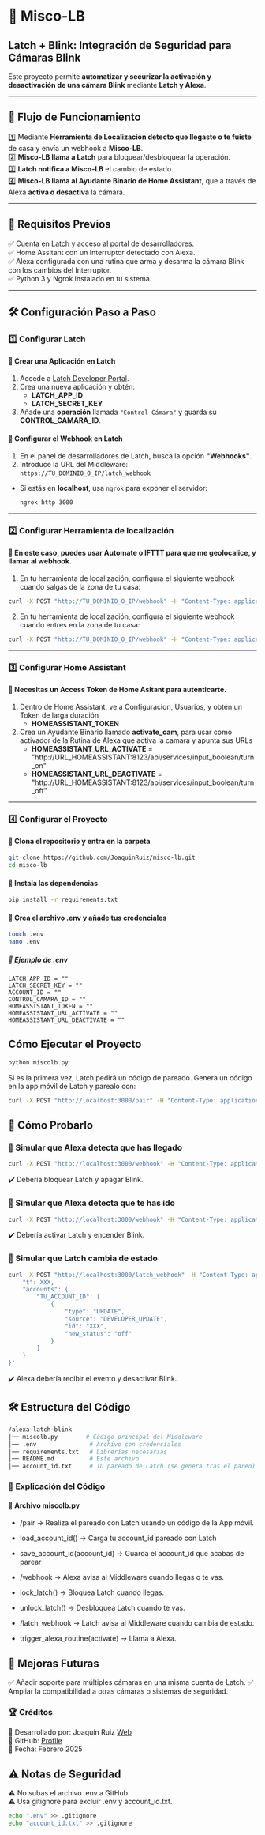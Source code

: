 # 🔐 Misco-LB
## Latch + Blink: Integración de Seguridad para Cámaras Blink

Este proyecto permite **automatizar y securizar la activación y desactivación de una cámara Blink** mediante **Latch y Alexa**.

---

## 🚀 **Flujo de Funcionamiento**
1️⃣ Mediante **Herramienta de Localización detecto que llegaste o te fuiste** de casa y envía un webhook a **Misco-LB**.  
2️⃣ **Misco-LB llama a Latch** para bloquear/desbloquear la operación.  
3️⃣ **Latch notifica a Misco-LB** el cambio de estado.  
4️⃣ **Misco-LB llama al Ayudante Binario de Home Assistant**, que a través de Alexa **activa o desactiva** la cámara.  

---

## 📌 **Requisitos Previos**
✅ Cuenta en [Latch](https://latch.tu.com/) y acceso al portal de desarrolladores.  
✅ Home Assitant con un Interruptor detectado con Alexa.  
✅ Alexa configurada con una rutina que arma y desarma la cámara Blink con los cambios del Interruptor.  
✅ Python 3 y Ngrok instalado en tu sistema.  

---

## 🛠 **Configuración Paso a Paso**
### 1️⃣ **Configurar Latch**
#### 🔹 **Crear una Aplicación en Latch**
1. Accede a [Latch Developer Portal](https://latch.tu.com/developers).
2. Crea una nueva aplicación y obtén:
   - **LATCH_APP_ID**
   - **LATCH_SECRET_KEY**
3. Añade una **operación** llamada `"Control Cámara"` y guarda su **CONTROL_CAMARA_ID**.

#### 🔹 **Configurar el Webhook en Latch**
1. En el panel de desarrolladores de Latch, busca la opción **"Webhooks"**.
2. Introduce la URL del Middleware:
```https://TU_DOMINIO_O_IP/latch_webhook```
- Si estás en **localhost**, usa `ngrok` para exponer el servidor:
  ```bash
  ngrok http 3000
  ```

---

### 2️⃣ **Configurar Herramienta de localización**
#### 🔹 En este caso, puedes usar Automate o IFTTT para que me geolocalice, y llamar al webhook. 
1. En tu herramienta de localización, configura el siguiente webhook cuando salgas de la zona de tu casa:
```bash 
curl -X POST "http://TU_DOMINIO_O_IP/webhook" -H "Content-Type: application/json" -d '{"action": "left"}'
```
2. En tu herramienta de localización, configura el siguiente webhook cuando entres en la zona de tu casa:
```bash 
curl -X POST "http://TU_DOMINIO_O_IP/webhook" -H "Content-Type: application/json" -d '{"action": "arrived"}'
```

---

### 3️⃣ **Configurar Home Assistant**
#### 🔹 Necesitas un Access Token de Home Asitant para autenticarte. 
1. Dentro de Home Assistant, ve a Configuracion, Usuarios, y obtén un Token de larga duración
    - **HOMEASSISTANT_TOKEN**
2. Crea un Ayudante Binario llamado **activate_cam**, para usar como activador de la Rutina de Alexa que activa la camara y apunta sus URLs
    - **HOMEASSISTANT_URL_ACTIVATE** = "http://URL_HOMEASSISTANT:8123/api/services/input_boolean/turn_on"
    - **HOMEASSISTANT_URL_DEACTIVATE** = "http://URL_HOMEASSISTANT:8123/api/services/input_boolean/turn_off"

---

### 4️⃣ **Configurar el Proyecto**
#### 🔹 **Clona el repositorio y entra en la carpeta**
```bash
git clone https://github.com/JoaquinRuiz/misco-lb.git
cd misco-lb
```
#### 🔹 Instala las dependencias
```bash
pip install -r requirements.txt
```
#### 🔹 Crea el archivo .env y añade tus credenciales
```bash
touch .env
nano .env
```
##### 📌 Ejemplo de .env
```env
LATCH_APP_ID = "" 
LATCH_SECRET_KEY = ""
ACCOUNT_ID = ""
CONTROL_CAMARA_ID = ""
HOMEASSISTANT_TOKEN = ""
HOMEASSISTANT_URL_ACTIVATE = ""
HOMEASSISTANT_URL_DEACTIVATE = ""
```
## Cómo Ejecutar el Proyecto
```bash
python miscolb.py
```
Si es la primera vez, Latch pedirá un código de pareado.
Genera un código en la app móvil de Latch y parealo con:
```bash
curl -X POST "http://localhost:3000/pair" -H "Content-Type: application/json" -d '{"pair_code": "ABC123"}'
```
## 🚀 Cómo Probarlo   
### 🔹 Simular que Alexa detecta que has llegado
```bash
curl -X POST "http://localhost:3000/webhook" -H "Content-Type: application/json" -d '{"action": "arrived"}'
```
✔️ Debería bloquear Latch y apagar Blink.
### 🔹 Simular que Alexa detecta que te has ido
```bash
curl -X POST "http://localhost:3000/webhook" -H "Content-Type: application/json" -d '{"action": "left"}'
```
✔️ Debería activar Latch y encender Blink.

### 🔹 Simular que Latch cambia de estado
```bash
curl -X POST "http://localhost:3000/latch_webhook" -H "Content-Type: application/json" -d '{
    "t": XXX,
    "accounts": {
        "TU_ACCOUNT_ID": [
            {
                "type": "UPDATE",
                "source": "DEVELOPER_UPDATE",
                "id": "XXX",
                "new_status": "off"
            }
        ]
    }
}'
```
✔️ Alexa debería recibir el evento y desactivar Blink.

## 🛠 Estructura del Código
```bash
/alexa-latch-blink
│── miscolb.py        # Código principal del Middleware
│── .env               # Archivo con credenciales
│── requirements.txt   # Librerías necesarias
│── README.md          # Este archivo
│── account_id.txt     # ID pareado de Latch (se genera tras el pareo)
```
### 📜 Explicación del Código   
#### 📌 Archivo miscolb.py

- /pair → Realiza el pareado con Latch usando un código de la App móvil.   
- load_account_id() → Carga tu account_id pareado con Latch
- save_account_id(account_id) → Guarda el account_id que acabas de parear

- /webhook → Alexa avisa al Middleware cuando llegas o te vas.   
- lock_latch() → Bloquea Latch cuando llegas.   
- unlock_latch() → Desbloquea Latch cuando te vas.   

- /latch_webhook → Latch avisa al Middleware cuando cambia de estado.   
- trigger_alexa_routine(activate) → Llama a Alexa. 

## 🚀 Mejoras Futuras
✅ Añadir soporte para múltiples cámaras en una misma cuenta de Latch.
✅ Ampliar la compatibilidad a otras cámaras o sistemas de seguridad.

### 🏆 Créditos   
🔹 Desarrollado por: Joaquín Ruiz [Web](https://jokiruiz.com)   
🔹 GitHub: [Profile](https://github.com/JoaquinRuiz)   
🔹 Fecha: Febrero 2025

## ⚠️ Notas de Seguridad   
⚠️ No subas el archivo .env a GitHub.   
⚠️ Usa gitignore para excluir .env y account_id.txt.

```bash
echo ".env" >> .gitignore
echo "account_id.txt" >> .gitignore
```
